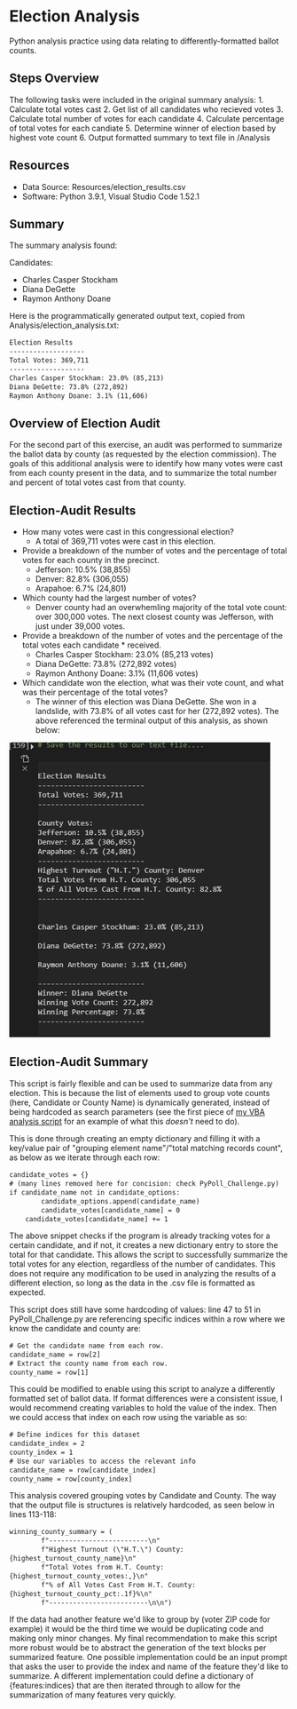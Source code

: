 # Election Analysis
Python analysis practice using data relating to differently-formatted ballot counts. 

## Steps Overview
The following tasks were included in the original summary analysis:
    1. Calculate total votes cast
    2. Get list of all candidates who recieved votes
    3. Calculate total number of votes for each candidate
    4. Calculate percentage of total votes for each candiate
    5. Determine winner of election based by highest vote count
    6. Output formatted summary to text file in /Analysis

## Resources
* Data Source: Resources/election_results.csv
* Software: Python 3.9.1, Visual Studio Code 1.52.1

## Summary
The summary analysis found:

Candidates:
* Charles Casper Stockham
* Diana DeGette
* Raymon Anthony Doane

Here is the programmatically generated output text, copied from Analysis/election_analysis.txt:
```
Election Results
-------------------
Total Votes: 369,711
-------------------
Charles Casper Stockham: 23.0% (85,213)
Diana DeGette: 73.8% (272,892)
Raymon Anthony Doane: 3.1% (11,606)
```
## Overview of Election Audit
For the second part of this exercise, an audit was performed to summarize the ballot data by county (as requested by the election commission). The goals of this additional analysis were to identify how many votes were cast from each county present in the data, and to summarize the total number and percent of total votes cast from that county.

## Election-Audit Results
* How many votes were cast in this congressional election?
    - A total of 369,711 votes were cast in this election.
* Provide a breakdown of the number of votes and the percentage of total votes for each county in the precinct.
    - Jefferson: 10.5% (38,855)
    - Denver: 82.8% (306,055)
    - Arapahoe: 6.7% (24,801)
* Which county had the largest number of votes?
    - Denver county had an overwhemling majority of the total vote count: over 300,000 votes. The next closest county was Jefferson, with just under 39,000 votes.
* Provide a breakdown of the number of votes and the percentage of the total votes each candidate * received.
    - Charles Casper Stockham: 23.0% (85,213 votes)
    - Diana DeGette: 73.8% (272,892 votes)
    - Raymon Anthony Doane: 3.1% (11,606 votes)
* Which candidate won the election, what was their vote count, and what was their percentage of the total votes?
    - The winner of this election was Diana DeGette. She won in a landslide, with 73.8% of all votes cast for her (272,892 votes).
The above referenced the terminal output of this analysis, as shown below:

![](./Resources/Deliverable1.png)

## Election-Audit Summary
This script is fairly flexible and can be used to summarize data from any election. This is because the list of elements used to group vote counts (here, Candidate or County Name) is dynamically generated, instead of being hardcoded as search parameters (see the first piece of [my VBA analysis script](https://github.com/frankfeder/stocks-analysis/blob/main/VBA_Challenge.vbs) for an example of what this *doesn't* need to do).

This is done through creating an empty dictionary and filling it with a key/value pair of "grouping element name"/"total matching records count", as below as we iterate through each row:
```
candidate_votes = {}
# (many lines removed here for concision: check PyPoll_Challenge.py)
if candidate_name not in candidate_options:
        candidate_options.append(candidate_name)
        candidate_votes[candidate_name] = 0
    candidate_votes[candidate_name] += 1
```
The above snippet checks if the program is already tracking votes for a certain candidate, and if not, it creates a new dictionary entry to store the total for that candidate. This allows the script to successfully summarize the total votes for any election, regardless of the number of candidates. This does not require any modification to be used in analyzing the results of a different election, so long as the data in the .csv file is formatted as expected.

This script does still have some hardcoding of values: line 47 to 51 in PyPoll_Challenge.py are referencing specific indices within a row where we know the candidate and county are:
```
# Get the candidate name from each row.
candidate_name = row[2]
# Extract the county name from each row.
county_name = row[1]
``` 
This could be modified to enable using this script to analyze a differently formatted set of ballot data. If format differences were a consistent issue, I would recommend creating variables to hold the value of the index. Then we could access that index on each row using the variable as so:
```
# Define indices for this dataset
candidate_index = 2
county_index = 1
# Use our variables to access the relevant info
candidate_name = row[candidate_index]
county_name = row[county_index]
```

This analysis covered grouping votes by Candidate and County. The way that the output file is structures is relatively hardcoded, as seen below in lines 113-118:
```
winning_county_summary = (
        f"-------------------------\n"
        f"Highest Turnout (\"H.T.\") County: {highest_turnout_county_name}\n"
        f"Total Votes from H.T. County: {highest_turnout_county_votes:,}\n"
        f"% of All Votes Cast From H.T. County: {highest_turnout_county_pct:.1f}%\n"
        f"-------------------------\n\n")
```
If the data had another feature we'd like to group by (voter ZIP code for example) it would be the third time we would be duplicating code and making only minor changes. My final recommendation to make this script more robust would be to abstract the generation of the text blocks per summarized feature. One possible implementation could be an input prompt that asks the user to provide the index and name of the feature they'd like to summarize. A different implementation could define a dictionary of {features:indices} that are then iterated through to allow for the summarization of many features very quickly.